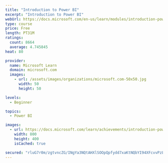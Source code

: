 ```yaml
---
title: "Introduction to Power BI"
excerpt: "Introduction to Power BI"
webUrl: https://docs.microsoft.com/en-us/learn/modules/introduction-power-bi/
type: course
price: Free
length: PT31M
ratings:
  count: 8664
  average: 4.745845
heat: 80

provider:
  name: Microsoft Learn
  domain: microsoft.com
  images:
    - url: /assets/images/organizations/microsoft.com-50x50.jpg
      width: 50
      height: 50

levels:
  - Beginner

topics:
  - Power BI

images:
  - url: https://docs.microsoft.com/learn/achievements/introduction-power-bi-social.png
    width: 800
    height: 400
    isCached: true

secured: "rluG7r0m/zgtvncZG/INgYa3NQtAHXlSOOpQpfydd7xaKtNQbYI94XFcvvPzLvAWvx624EAHUe3RuJ6724PV4Lphxn+dwQJpgAZD028lrioCSYd0volzapb5yjX1yej8oftJv3Dw8cjf1UAWQiKvHUdUM6UNR5lNCEPi/L230Sdvqs1ctS848Q+MLgIOGzY40a11B6QRbMdFI/Sshsy0tfl3u5SpBqyf5whfSt/TS982KgAhhu1FKvXRybD8r9ZcNGvPeC5SaJatNp0sXVEFaWjRPWbtykFHyIDEIFM2bnUhUzJQ0flGU2wB4F3eIPdU6nvmjyf5ZZ59MkCBXsVShaYglqpq4PwW4p4TTNl4fXvWblpYtOpf6oerYeS/KNDyVsEQd6sIyXEzuxc8n0UF+rweXD2aEQyxw/fLyntHASo=;S6HoXTKGBjFEJVKYx5K1gQ=="
---
```



